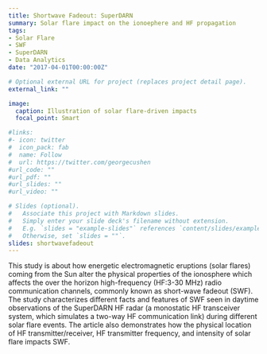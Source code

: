 ```yaml
---
title: Shortwave Fadeout: SuperDARN
summary: Solar flare impact on the ionoephere and HF propagation
tags:
- Solar Flare
- SWF
- SuperDARN
- Data Analytics
date: "2017-04-01T00:00:00Z"

# Optional external URL for project (replaces project detail page).
external_link: ""

image:
  caption: Illustration of solar flare-driven impacts 
  focal_point: Smart

#links:
#- icon: twitter
#  icon_pack: fab
#  name: Follow
#  url: https://twitter.com/georgecushen
#url_code: ""
#url_pdf: ""
#url_slides: ""
#url_video: ""

# Slides (optional).
#   Associate this project with Markdown slides.
#   Simply enter your slide deck's filename without extension.
#   E.g. `slides = "example-slides"` references `content/slides/example-slides.md`.
#   Otherwise, set `slides = ""`.
slides: shortwavefadeout
---
```


This study is about how energetic electromagnetic eruptions (solar flares) coming from the Sun alter the physical properties of the ionosphere which affects the over the horizon high-frequency (HF:3-30 MHz) radio communication channels, commonly known as short-wave fadeout (SWF). The study characterizes different facts and features of SWF seen in daytime observations of the SuperDARN HF radar (a monostatic HF transceiver system, which simulates a two-way HF communication link) during different solar flare events. The article also demonstrates how the physical location of HF transmitter/receiver, HF transmitter frequency, and intensity of solar flare impacts SWF.

